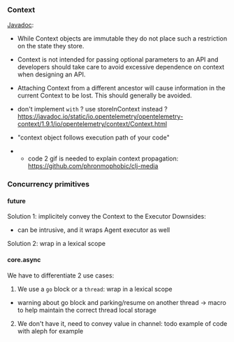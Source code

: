 
### Context

[Javadoc](https://javadoc.io/doc/io.opentelemetry/opentelemetry-context/latest/io/opentelemetry/context/Context.html):

- While Context objects are immutable they do not place such a restriction on the state they store.
- Context is not intended for passing optional parameters to an API and developers should take care to avoid excessive
  dependence on context when designing an API.
- Attaching Context from a different ancestor will cause information in the current Context to be lost. This should
  generally be avoided.

- don't implement `with` ? use storeInContext instead
  ? https://javadoc.io/static/io.opentelemetry/opentelemetry-context/1.9.1/io/opentelemetry/context/Context.html

- "context object follows execution path of your code"
- - code 2 gif is needed to explain context propagation: https://github.com/phronmophobic/clj-media

### Concurrency primitives

#### future

Solution 1: implicitely convey the Context to the Executor Downsides:

- can be intrusive, and it wraps Agent executor as well

Solution 2: wrap in a lexical scope

#### core.async

We have to differentiate 2 use cases:

1. We use a `go` block or a `thread`: wrap in a lexical scope

- warning about go block and parking/resume on another thread -> macro to help maintain the correct thread local storage

2. We don't have it, need to convey value in channel: todo example of code with aleph for example
